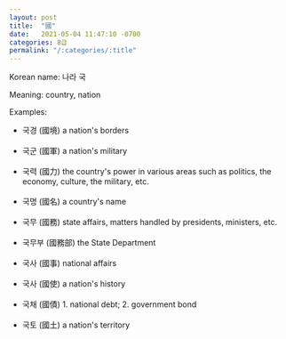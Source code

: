 ```yaml
---
layout: post
title:  "國"
date:   2021-05-04 11:47:10 -0700
categories: 8급
permalink: "/:categories/:title"
---
```


Korean name: 나라 국

Meaning: country, nation

Examples:
* 국경 (國境) a nation's borders <br><br>
* 국군 (國軍) a nation's military <br><br>
* 국력 (國力) the country's power in various areas such as politics, the economy, culture, the military, etc. <br><br>
* 국명 (國名) a country's name <br><br>
* 국무 (國務) state affairs, matters handled by presidents, ministers, etc. <br><br>
* 국무부 (國務部) the State Department <br><br>
* 국사 (國事) national affairs <br><br>
* 국사 (國使) a nation's history <br><br>
* 국채 (國債) 1. national debt; 2. government bond <br><br>
* 국토 (國土) a nation's territory <br><br>
